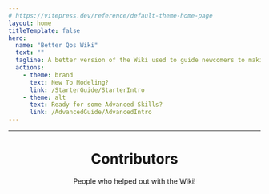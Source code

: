 ```yaml
---
# https://vitepress.dev/reference/default-theme-home-page
layout: home
titleTemplate: false
hero:
  name: "Better Qos Wiki"
  text: ""
  tagline: A better version of the Wiki used to guide newcomers to making their own Sabers, Cubes, and Walls for Qosmetics.
  actions:
    - theme: brand
      text: New To Modeling?
      link: /StarterGuide/StarterIntro
    - theme: alt
      text: Ready for some Advanced Skills?
      link: /AdvancedGuide/AdvancedIntro
---
```

<script setup>
import { VPTeamMembers } from 'vitepress/theme'

const members = [
  {
    avatar: 'https://github.com/Amalite.png',
    name: 'Amalien (Amalite) the Formovian',
    title: 'Creator, Main Author',
    links: [
      { icon: 'github', link: 'https://github.com/Amalite' },
      { icon: 'twitter', link: 'https://twitter.com/Formovian' }
    ]
  },
{
    avatar: 'https://yt3.googleusercontent.com/qHEB-pHoZG2owzW1BvB0q25BgPUWy860i_czU-Khy0bSl9RZ9qRoe75HgictrKuOosSVxVfLpw=s160-c-k-c0x00ffffff-no-rj',
    name: '3.wav (3wav) 3.wav',
    title: 'Video Guide Author',
    links: [
      { icon: 'youtube', link: 'https://www.youtube.com/@wav-po2ur' }
    ]
  },
]
</script>
<hr>
<h1 align="center">Contributors</h1>
<p align="center">
People who helped out with the Wiki!
<VPTeamMembers size="medium" :members="members" />
</p>